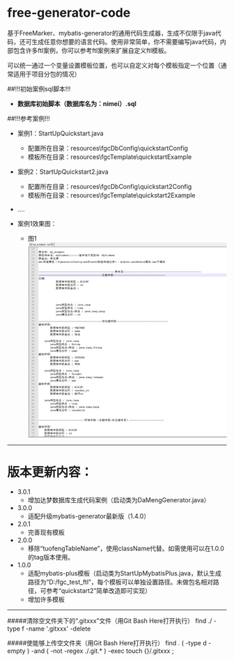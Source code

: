 # free-generator-code


基于FreeMarker、mybatis-generator的通用代码生成器，生成不仅限于java代码，还可生成任意你想要的语言代码。使用非常简单，你不需要编写java代码，内部包含许多ftl案例，你可以参考ftl案例来扩展自定义ftl模板。

可以统一通过一个变量设置模板位置，也可以自定义对每个模板指定一个位置（通常适用于项目分包的情况）


##!!!初始案例sql脚本!!!
+ **数据库初始脚本（数据库名为：nimei）.sql**

##!!!参考案例!!!
+ 案例1：StartUpQuickstart.java
  + 配置所在目录：resources\fgcDbConfig\quickstartConfig
  + 模板所在目录：resources\fgcTemplate\quickstartExample
+ 案例2：StartUpQuickstart2.java
  + 配置所在目录：resources\fgcDbConfig\quickstart2Config
  + 模板所在目录：resources\fgcTemplate\quickstart2Example
+ ....


+ 案例1效果图：
  + 图1  ![image--------](https://github.com/JonSnow592622272/my-image/blob/master/free-generator-code/anli1.jpg)

<hr>

# 版本更新内容：
+ 3.0.1
  + 增加达梦数据库生成代码案例（启动类为DaMengGenerator.java）
+ 3.0.0
  + 适配升级mybatis-generator最新版（1.4.0）
+ 2.0.1
  + 完善现有模板
+ 2.0.0
  + 移除“tuofengTableName”，使用className代替。如需使用可以在1.0.0的tag版本使用。
+ 1.0.0
  + 适配mybatis-plus模板（启动类为StartUpMybatisPlus.java，默认生成路径为“D:/fgc_test_ftl”，每个模板可以单独设置路径。未做包名相对路径，可参考“quickstart2”简单改造即可实现）
  + 增加许多模板
  

<hr>
  
#####清除空文件夹下的“.gitxxx”文件（用Git Bash Here打开执行）
find ./ -type f -name '.gitxxx' -delete

#####使能够上传空文件夹（用Git Bash Here打开执行）
find . \( -type d -empty \) -and \( -not -regex ./\.git.* \) -exec touch {}/.gitxxx \;
